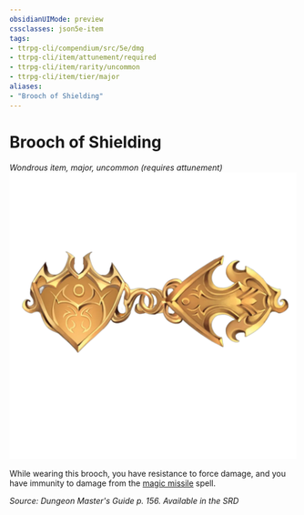 ```yaml
---
obsidianUIMode: preview
cssclasses: json5e-item
tags:
- ttrpg-cli/compendium/src/5e/dmg
- ttrpg-cli/item/attunement/required
- ttrpg-cli/item/rarity/uncommon
- ttrpg-cli/item/tier/major
aliases: 
- "Brooch of Shielding"
---
```

# Brooch of Shielding
*Wondrous item, major, uncommon (requires attunement)*  
![](/CLI/items/img/brooch-of-shielding.webp#right)


While wearing this brooch, you have resistance to force damage, and you have immunity to damage from the [magic missile](/CLI/spells/magic-missile.md) spell.

*Source: Dungeon Master's Guide p. 156. Available in the <span title='Systems Reference Document (5.1)'>SRD</span>*
